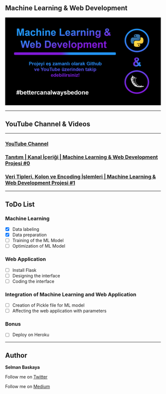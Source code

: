 ## Machine Learning & Web Development
![](assets/readme-img.png)

****

## YouTube Channel & Videos

****

### [YouTube Channel](https://www.youtube.com/channel/UCqaZGIkvE8IrgyCdnTAF8Hw)
### [Tanıtım | Kanal İçeriği | Machine Learning & Web Development Projesi #0](https://www.youtube.com/watch?v=BkprXbS6tA4)
### [Veri Tipleri, Kolon ve Encoding İşlemleri | Machine Learning & Web Development Projesi #1](https://www.youtube.com/watch?v=uba0iHWMsCY)

****

## ToDo List
### Machine Learning
- [x] Data labeling
- [x] Data preparation
- [ ] Training of the ML Model
- [ ] Optimization of ML Model

### Web Application
- [ ] Install Flask
- [ ] Designing the interface
- [ ] Coding the interface

### Integration of Machine Learning and Web Application
- [ ] Creation of Pickle file for ML model
- [ ] Affecting the web application with parameters

### Bonus
- [ ] Deploy on Heroku

****

## Author
**Selman Baskaya**

Follow me on [Twitter](https://twitter.com/selmanbaskaya)

Follow me on [Medium](https://medium.com/@selmanbaskaya)
